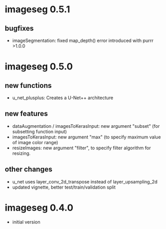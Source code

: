 # imageseg 0.5.1

## bugfixes
* imageSegmentation: fixed map_depth() error introduced with purrr >1.0.0


# imageseg 0.5.0

## new functions
* u_net_plusplus: Creates a U-Net++ architecture

## new features
* dataAugmentation / imagesToKerasInput: new argument "subset" (for subsetting function input)
* imagesToKerasInput: new argument "max" (to specify maximum value of image color range)
* resizeImages: new argument "filter", to specify filter algorithm for resizing.

## other changes
* u_net uses layer_conv_2d_transpose instead of layer_upsampling_2d
* updated vignette, better test/train/validation split

# imageseg 0.4.0

* initial version
